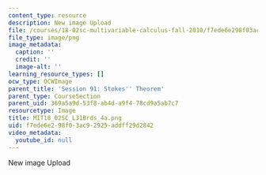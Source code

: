 ```yaml
---
content_type: resource
description: New image Upload
file: /courses/18-02sc-multivariable-calculus-fall-2010/f7ede6e298f03ac92925addff29d2842_MIT18_02SC_L31Brds_4a.png
file_type: image/png
image_metadata:
  caption: ''
  credit: ''
  image-alt: ''
learning_resource_types: []
ocw_type: OCWImage
parent_title: 'Session 91: Stokes'' Theorem'
parent_type: CourseSection
parent_uid: 369a5a9d-53f8-ab4d-a9f4-78cd9a5ab7c7
resourcetype: Image
title: MIT18_02SC_L31Brds_4a.png
uid: f7ede6e2-98f0-3ac9-2925-addff29d2842
video_metadata:
  youtube_id: null
---
```

New image Upload

